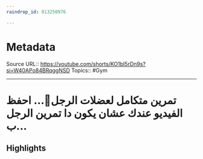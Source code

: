 ```yaml
---
raindrop_id: 813250976

---
```


# Metadata
Source URL:: https://youtube.com/shorts/KO1bI5rDn9s?si=W40APo84BRqggNSD
Topics:: #Gym

---
# تمرين متكامل لعضلات الرجل🦵… احفظ الفيديو عندك عشان يكون دا تمرين الرجل ب...



## Highlights
